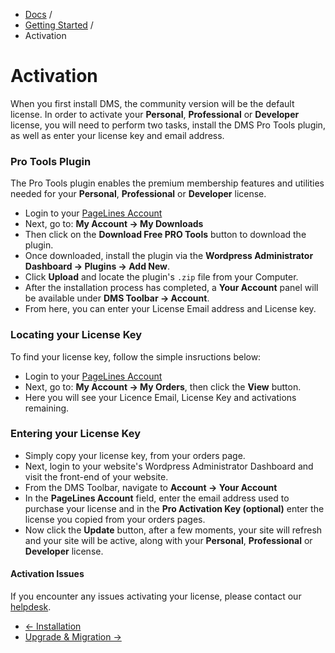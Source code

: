 <div class="row-fluid">
	<div class="span12">
		<ul class="breadcrumb">
  			<li><a href="http://docs.pagelines.com/">Docs</a> <span class="divider">/</span></li>
  			<li><a href="http://docs.pagelines.com/getting-started">Getting Started</a> <span class="divider">/</span></li>
  			<li class="active">Activation</li>
		</ul>
	</div>
</div>

# Activation

<p>When you first install DMS, the community version will be the default license. In order to activate your
<strong>Personal</strong>, <strong>Professional</strong> or <strong>Developer</strong> license, you will need to 
perform two tasks, install the DMS Pro Tools plugin, as well as enter your license key and email address.</p>

<h3>Pro Tools Plugin</h3>

<p>The Pro Tools plugin enables the premium membership features and utilities needed for your <strong>Personal</strong>, 
<strong>Professional</strong> or <strong>Developer</strong> license.</p>

<ul>
  <li>Login to your <a href="https://www.pagelines.com/my-account/" target="">PageLines Account</a></li>
  <li>Next, go to: <strong>My Account &rarr; My Downloads</strong></li>
  <li>Then click on the <strong>Download Free PRO Tools</strong> button to download the plugin.</li>
  <li>Once downloaded, install the plugin via the <strong>Wordpress Administrator Dashboard &rarr; Plugins &rarr; Add New</strong>.</li>
  <li>Click <strong>Upload</strong> and locate the plugin's <code>.zip</code> file from your Computer.</li>
  <li>After the installation process has completed, a <strong>Your Account</strong> panel will be available under <strong>DMS Toolbar &rarr; Account</strong>.</li>
  <li>From here, you can enter your License Email address and License key.</li>
</ul>

<h3>Locating your License Key</h3>

To find your license key, follow the simple insructions below:

<ul>
  <li>Login to your <a href="https://www.pagelines.com/my-account/" target="">PageLines Account</a></li>
  <li>Next, go to: <strong>My Account &rarr; My Orders</strong>, then click the <strong>View</strong> button.</li>
  <li>Here you will see your Licence Email, License Key and activations remaining.</li>
</ul>

<h3>Entering your License Key</h3>

<ul>
  <li>Simply copy your license key, from your orders page.
  <li>Next, login to your website's Wordpress Administrator Dashboard and visit the front-end of your website.</li>
  <li>From the DMS Toolbar, navigate to <strong>Account &rarr; Your Account</strong></li>
  <li>In the <strong>PageLines Account</strong> field, enter the email address used to purchase your license and 
  in the <strong>Pro Activation Key (optional)</strong> enter the license you copied from your orders pages.</li>
  <li>Now click the <strong>Update</strong> button, after a few moments, your site will refresh and your site will be
  active, along with your <strong>Personal</strong>, <strong>Professional</strong> or <strong>Developer</strong> license.</li>
</ul>

<div class="bs-callout bs-callout-warning">
      <h4>Activation Issues</h4>
      <p>If you encounter any issues activating your license, please contact our <a href="http://www.pagelines.com/contact/" target="_blank">helpdesk</a>.</p>
</div>

<div class="row-fluid">
	<div class="span12">
		<ul class="pager">
  			<li class="pull-left"><a href="http://docs.pagelines.com/getting-started/installation">&larr; Installation</i></a></li>
  			<li class="pull-right"><a href="http://docs.pagelines.com/getting-started/upgrading-migration">Upgrade & Migration &rarr;</i></a></li>
		</ul>
	</div>
</div>
